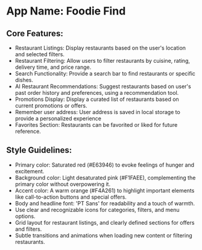 # **App Name**: Foodie Find

## Core Features:

- Restaurant Listings: Display restaurants based on the user's location and selected filters.
- Restaurant Filtering: Allow users to filter restaurants by cuisine, rating, delivery time, and price range.
- Search Functionality: Provide a search bar to find restaurants or specific dishes.
- AI Restaurant Recommendations: Suggest restaurants based on user's past order history and preferences, using a recommendation tool.
- Promotions Display: Display a curated list of restaurants based on current promotions or offers.
- Remember user address: User address is saved in local storage to provide a personalized experience
- Favorites Section: Restaurants can be favorited or liked for future reference.

## Style Guidelines:

- Primary color: Saturated red (#E63946) to evoke feelings of hunger and excitement.
- Background color: Light desaturated pink (#F1FAEE), complementing the primary color without overpowering it.
- Accent color: A warm orange (#F4A261) to highlight important elements like call-to-action buttons and special offers.
- Body and headline font: 'PT Sans' for readability and a touch of warmth.
- Use clear and recognizable icons for categories, filters, and menu options.
- Grid layout for restaurant listings, and clearly defined sections for offers and filters.
- Subtle transitions and animations when loading new content or filtering restaurants.